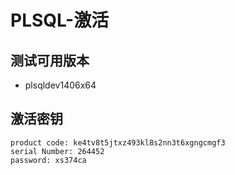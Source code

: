# PLSQL-激活

## 测试可用版本
- plsqldev1406x64

## 激活密钥
	product code: ke4tv8t5jtxz493kl8s2nn3t6xgngcmgf3
	serial Number: 264452
	password: xs374ca
